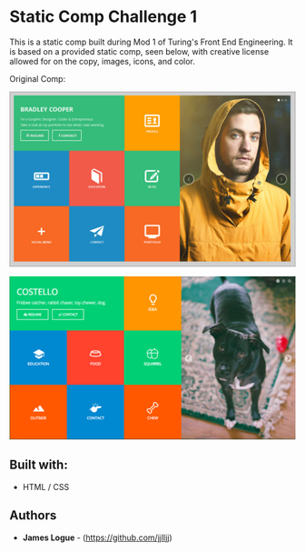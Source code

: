 # Static Comp Challenge 1

This is a static comp built during Mod 1 of Turing's Front End Engineering. It is based on a provided static comp, seen below, with creative license allowed for on the copy, images, icons, and color.

Original Comp:

![Alt text](images/static-comp-challenge-comp.jpg?raw=true "Original Comp")

![Alt text](images/static-comp-challenge-jl.png?raw=true "Original Comp")

## Built with:

* HTML / CSS

## Authors

* **James Logue** - (https://github.com/jjlljj)


